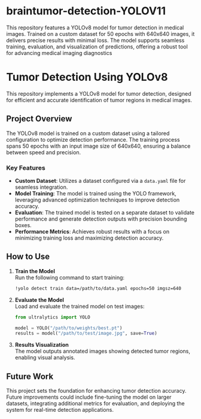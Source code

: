 # braintumor-detection-YOLOV11
 This repository features a YOLOv8 model for tumor detection in medical images. Trained on a custom dataset for 50 epochs with 640x640 images, it delivers precise results with minimal loss. The model supports seamless training, evaluation, and visualization of predictions, offering a robust tool for advancing medical imaging diagnostics



# Tumor Detection Using YOLOv8  

This repository implements a YOLOv8 model for tumor detection, designed for efficient and accurate identification of tumor regions in medical images.  

## Project Overview  

The YOLOv8 model is trained on a custom dataset using a tailored configuration to optimize detection performance. The training process spans 50 epochs with an input image size of 640x640, ensuring a balance between speed and precision.  

### Key Features  
- **Custom Dataset**: Utilizes a dataset configured via a `data.yaml` file for seamless integration.  
- **Model Training**: The model is trained using the YOLO framework, leveraging advanced optimization techniques to improve detection accuracy.  
- **Evaluation**: The trained model is tested on a separate dataset to validate performance and generate detection outputs with precision bounding boxes.  
- **Performance Metrics**: Achieves robust results with a focus on minimizing training loss and maximizing detection accuracy.  

## How to Use  

1. **Train the Model**  
   Run the following command to start training:  
   ```bash  
   !yolo detect train data=/path/to/data.yaml epochs=50 imgsz=640  
   ```  

2. **Evaluate the Model**  
   Load and evaluate the trained model on test images:  
   ```python  
   from ultralytics import YOLO  

   model = YOLO("/path/to/weights/best.pt")  
   results = model("/path/to/test/image.jpg", save=True)  
   ```  

3. **Results Visualization**  
   The model outputs annotated images showing detected tumor regions, enabling visual analysis.  

## Future Work  
This project sets the foundation for enhancing tumor detection accuracy. Future improvements could include fine-tuning the model on larger datasets, integrating additional metrics for evaluation, and deploying the system for real-time detection applications.  



